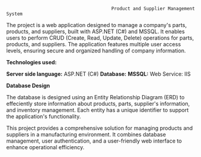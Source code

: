                                            Product and Supplier Management System
The project is a web application designed to manage a company's parts, products, and suppliers, built with ASP.NET (C#) and MSSQL. It enables users to perform CRUD (Create, 
Read, Update, Delete) operations for parts, products, and suppliers. The application features multiple user access levels, ensuring secure and organized handling of company 
information. 

**Technologies used:**

**Server side language:**
ASP.NET (C#) 
**Database:**
**MSSQL:**
Web Service: IIS

**Database Design**

The database is designed using an Entity Relationship Diagram (ERD) to effeciently store information about products, parts, supplier's information, and inventory management. Each entity has a unique identifier to support the application's functionality. 

This project provides a comprehensive solution for managing products and suppliers in a manufacturing environment. It combines database management, user authentication, and a user-friendly web interface to enhance operational efficiency.
